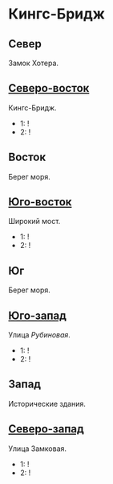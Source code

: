 # Кингс-Бридж

## Север

Замок Хотера.

## [Северо-восток](./590100.md)

Кингс-Бридж.

* 1:    !
* 2:    !

## Восток

Берег моря.

## [Юго-восток](./585145.md)

Широкий мост.

* 1:    !
* 2:    !

## Юг

Берег моря.

## [Юго-запад](./570140.md)

Улица *Рубиновая*.

* 1:    !
* 2:    !

## Запад

Исторические здания.

## [Северо-запад](./570130.md)

Улица Замковая.

* 1:    !
* 2:    !
